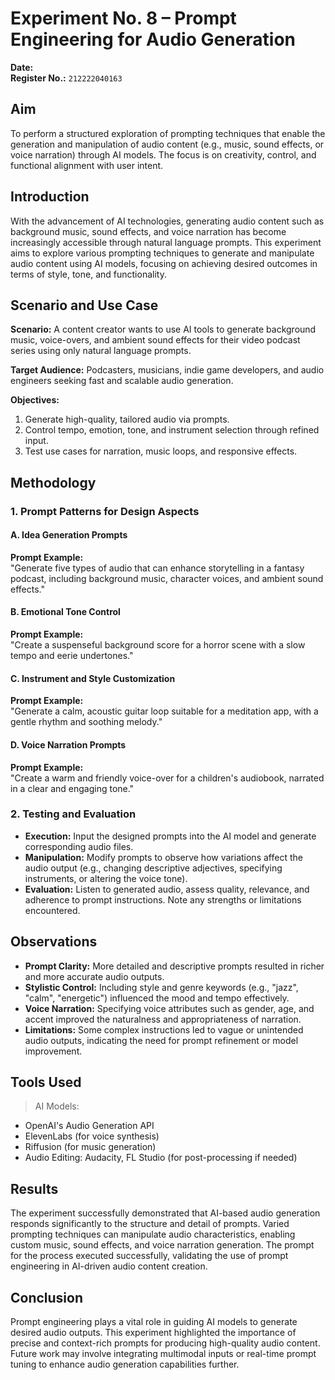 # Experiment No. 8 – Prompt Engineering for Audio Generation  
**Date:**   
**Register No.:** ``212222040163``  

## Aim  
To perform a structured exploration of prompting techniques that enable the generation and manipulation of audio content (e.g., music, sound effects, or voice narration) through AI models. The focus is on creativity, control, and functional alignment with user intent.

## Introduction  
With the advancement of AI technologies, generating audio content such as background music, sound effects, and voice narration has become increasingly accessible through natural language prompts. This experiment aims to explore various prompting techniques to generate and manipulate audio content using AI models, focusing on achieving desired outcomes in terms of style, tone, and functionality.

## Scenario and Use Case  
**Scenario:** A content creator wants to use AI tools to generate background music, voice-overs, and ambient sound effects for their video podcast series using only natural language prompts.

**Target Audience:** Podcasters, musicians, indie game developers, and audio engineers seeking fast and scalable audio generation.

**Objectives:**
1. Generate high-quality, tailored audio via prompts.
2. Control tempo, emotion, tone, and instrument selection through refined input.
3. Test use cases for narration, music loops, and responsive effects.

## Methodology  
### 1. Prompt Patterns for Design Aspects

#### A. Idea Generation Prompts  
**Prompt Example:**  
"Generate five types of audio that can enhance storytelling in a fantasy podcast, including background music, character voices, and ambient sound effects."

#### B. Emotional Tone Control  
**Prompt Example:**  
"Create a suspenseful background score for a horror scene with a slow tempo and eerie undertones."

#### C. Instrument and Style Customization  
**Prompt Example:**  
"Generate a calm, acoustic guitar loop suitable for a meditation app, with a gentle rhythm and soothing melody."

#### D. Voice Narration Prompts  
**Prompt Example:**  
"Create a warm and friendly voice-over for a children's audiobook, narrated in a clear and engaging tone."

### 2. Testing and Evaluation  
- **Execution:** Input the designed prompts into the AI model and generate corresponding audio files.  
- **Manipulation:** Modify prompts to observe how variations affect the audio output (e.g., changing descriptive adjectives, specifying instruments, or altering the voice tone).  
- **Evaluation:** Listen to generated audio, assess quality, relevance, and adherence to prompt instructions. Note any strengths or limitations encountered.

## Observations  
- **Prompt Clarity:** More detailed and descriptive prompts resulted in richer and more accurate audio outputs.  
- **Stylistic Control:** Including style and genre keywords (e.g., "jazz", "calm", "energetic") influenced the mood and tempo effectively.  
- **Voice Narration:** Specifying voice attributes such as gender, age, and accent improved the naturalness and appropriateness of narration.  
- **Limitations:** Some complex instructions led to vague or unintended audio outputs, indicating the need for prompt refinement or model improvement.

## Tools Used
> AI Models:
- OpenAI's Audio Generation API
- ElevenLabs (for voice synthesis)
- Riffusion (for music generation)
- Audio Editing: Audacity, FL Studio (for post-processing if needed)

## Results  
The experiment successfully demonstrated that AI-based audio generation responds significantly to the structure and detail of prompts. Varied prompting techniques can manipulate audio characteristics, enabling custom music, sound effects, and voice narration generation. The prompt for the process executed successfully, validating the use of prompt engineering in AI-driven audio content creation.

## Conclusion  
Prompt engineering plays a vital role in guiding AI models to generate desired audio outputs. This experiment highlighted the importance of precise and context-rich prompts for producing high-quality audio content. Future work may involve integrating multimodal inputs or real-time prompt tuning to enhance audio generation capabilities further.
